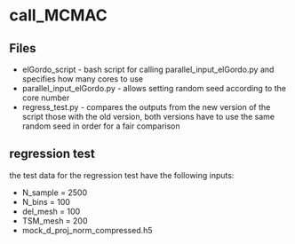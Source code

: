 # call_MCMAC

## Files 
* elGordo_script - bash script for calling parallel_input_elGordo.py and
  specifies how many cores to use 
* parallel_input_elGordo.py - allows setting random seed according to the
  core number 
* regress_test.py - compares the outputs from the new version of the script those with the old version, both versions have to use the same random seed in order for a fair comparison 

## regression test
the test data for the regression test have the following inputs:

* N_sample = 2500  
* N_bins = 100  
* del_mesh = 100  
* TSM_mesh = 200  
* mock_d_proj_norm_compressed.h5


